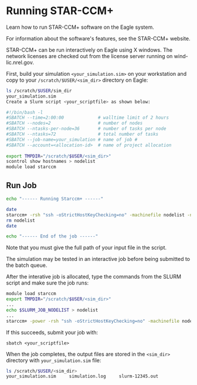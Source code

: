 # Running STAR-CCM+ 
Learn how to run STAR-CCM+ software on the Eagle system.

For information about the software's features, see the STAR-CCM+ website.

STAR-CCM+ can be run interactively on Eagle using X windows. The network licenses are checked out from the license server running on wind-lic.nrel.gov.

First, build your simulation `<your_simulation.sim>` on your workstation and copy to your `/scratch/$USER/<sim_dir>` directory on Eagle:

```bash
ls /scratch/$USER/sim_dir
your_simulation.sim
Create a Slurm script <your_scriptfile> as shown below:

#!/bin/bash -l
#SBATCH --time=2:00:00             # walltime limit of 2 hours
#SBATCH --nodes=2                  # number of nodes
#SBATCH --ntasks-per-node=36       # number of tasks per node
#SBATCH --ntasks=72                # total number of tasks
#SBATCH --job-name=your_simulation # name of job #
#SBATCH --account=<allocation-id>  # name of project allocation
  
export TMPDIR="/scratch/$USER/<sim_dir>"
scontrol show hostnames > nodelist
module load starccm 
```

## Run Job 

```bash
echo "------ Running Starccm+ ------" 

date
starccm+ -rsh "ssh -oStrictHostKeyChecking=no" -machinefile nodelist -np $SLURM_NTASKS -batch /scratch/$USER/<sim_dir>/your_simulation.sim >> simulation.log   
rm nodelist
date

echo "------ End of the job ------"
```

Note that you must give the full path of your input file in the script.

The simulation may be tested in an interactive job before being submitted to the batch queue.

After the interative job is allocated, type the commands from the SLURM script and make sure the job runs:

```bash
module load starccm
export TMPDIR="/scratch/$USER/<sim_dir>"
...
echo $SLURM_JOB_NODELIST > nodelist
...
starccm+ -power -rsh "ssh -oStrictHostKeyChecking=no" -machinefile nodelist -np $SLURM_NTASKS -batch /scratch/$USER/<sim_dir>/your_simulation.sim >> simulation.log
```

If this succeeds, submit your job with:

`sbatch <your_scriptfile>`

When the job completes, the output files are stored in the `<sim_dir>` directory with `your_simulation.sim` file:

```bash
ls /scratch/$USER/<sim_dir>
your_simulation.sim     simulation.log     slurm-12345.out
```
